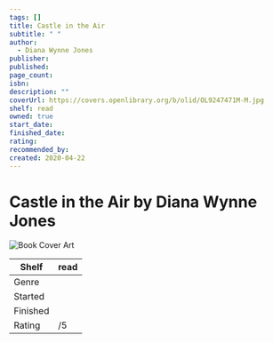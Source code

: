 ```yaml
---
tags: []
title: Castle in the Air
subtitle: " "
author:
  - Diana Wynne Jones
publisher: 
published: 
page_count: 
isbn: 
description: ""
coverUrl: https://covers.openlibrary.org/b/olid/OL9247471M-M.jpg
shelf: read
owned: true
start_date: 
finished_date: 
rating: 
recommended_by: 
created: 2020-04-22
---
```


# Castle in the Air by Diana Wynne Jones

![Book Cover Art](https://covers.openlibrary.org/b/olid/OL9247471M-M.jpg)

| Shelf | read |
| --- | --- |
| Genre |  |
| Started |  |
| Finished |  |
| Rating | /5 |

